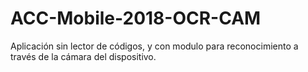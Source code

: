 # ACC-Mobile-2018-OCR-CAM
Aplicación sin lector de códigos, y con modulo para reconocimiento a través de la cámara del dispositivo.
